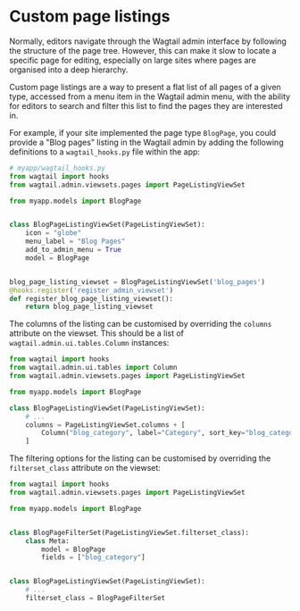 # Custom page listings

Normally, editors navigate through the Wagtail admin interface by following the structure of the page tree. However, this can make it slow to locate a specific page for editing, especially on large sites where pages are organised into a deep hierarchy.

Custom page listings are a way to present a flat list of all pages of a given type, accessed from a menu item in the Wagtail admin menu, with the ability for editors to search and filter this list to find the pages they are interested in.

For example, if your site implemented the page type `BlogPage`, you could provide a "Blog pages" listing in the Wagtail admin by adding the following definitions to a `wagtail_hooks.py` file within the app:

```python
# myapp/wagtail_hooks.py
from wagtail import hooks
from wagtail.admin.viewsets.pages import PageListingViewSet

from myapp.models import BlogPage


class BlogPageListingViewSet(PageListingViewSet):
    icon = "globe"
    menu_label = "Blog Pages"
    add_to_admin_menu = True
    model = BlogPage


blog_page_listing_viewset = BlogPageListingViewSet('blog_pages')
@hooks.register('register_admin_viewset')
def register_blog_page_listing_viewset():
    return blog_page_listing_viewset
```

The columns of the listing can be customised by overriding the `columns` attribute on the viewset. This should be a list of `wagtail.admin.ui.tables.Column` instances:

```python
from wagtail import hooks
from wagtail.admin.ui.tables import Column
from wagtail.admin.viewsets.pages import PageListingViewSet

from myapp.models import BlogPage

class BlogPageListingViewSet(PageListingViewSet):
    # ...
    columns = PageListingViewSet.columns + [
        Column("blog_category", label="Category", sort_key="blog_category"),
    ]
```

The filtering options for the listing can be customised by overriding the `filterset_class` attribute on the viewset:

```python
from wagtail import hooks
from wagtail.admin.viewsets.pages import PageListingViewSet

from myapp.models import BlogPage


class BlogPageFilterSet(PageListingViewSet.filterset_class):
    class Meta:
        model = BlogPage
        fields = ["blog_category"]


class BlogPageListingViewSet(PageListingViewSet):
    # ...
    filterset_class = BlogPageFilterSet
```
